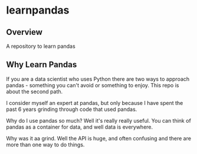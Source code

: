 # learnpandas

## Overview 

A repository to learn pandas

## Why Learn Pandas

If you are a data scientist who uses Python there are two ways to approach pandas - something you can't avoid or something to enjoy. This repo is about the second path.

I consider myself an expert at pandas, but only because I have spent the past 6 years grinding through code that used pandas.

Why do I use pandas so much? Well it's really really useful. You can think of pandas as a container for data, and well data is everywhere.

Why was it aa grind. Well the API is huge, and often confusing and there are more than one way to do things.